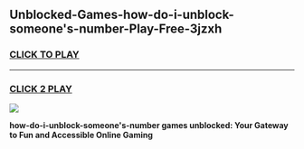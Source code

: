 
## Unblocked-Games-how-do-i-unblock-someone's-number-Play-Free-3jzxh
<h3>
<a href="https://premium76.site?title=how-do-i-unblock-someone's-number&ref=23A">CLICK TO PLAY</a></h3>
<hr>

<h3>
<a href="https://premium76.site?title=how-do-i-unblock-someone's-number&ref=23A">CLICK 2 PLAY</a>
  
</h3>

<a href="https://premium76.site?title=how-do-i-unblock-someone's-number&ref=23A"><img src="https://clearcache.store/games.png"></a>


**how-do-i-unblock-someone's-number games unblocked: Your Gateway to Fun and Accessible Online Gaming**
